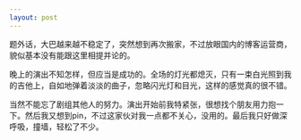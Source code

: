 ```yaml
---
layout: post
---
```

题外话，大巴越来越不稳定了，突然想到再次搬家，不过放眼国内的博客运营商，貌似基本没有能跟这里相提并论的。

晚上的演出不知怎样，但应当是成功的。全场的灯光都熄灭，只有一束白光照到我的吉他上，自如地弹着淡淡的曲子，忽略闪光灯和目光，这样的感觉真的很不错。

当然不能忘了剧组其他人的努力。演出开始前我特紧张，很想找个朋友用力抱一下。然后我又想到pin，不过这家伙对我一点都不关心，没用的。最后我只好做深呼吸，撞墙，轻松了不少。